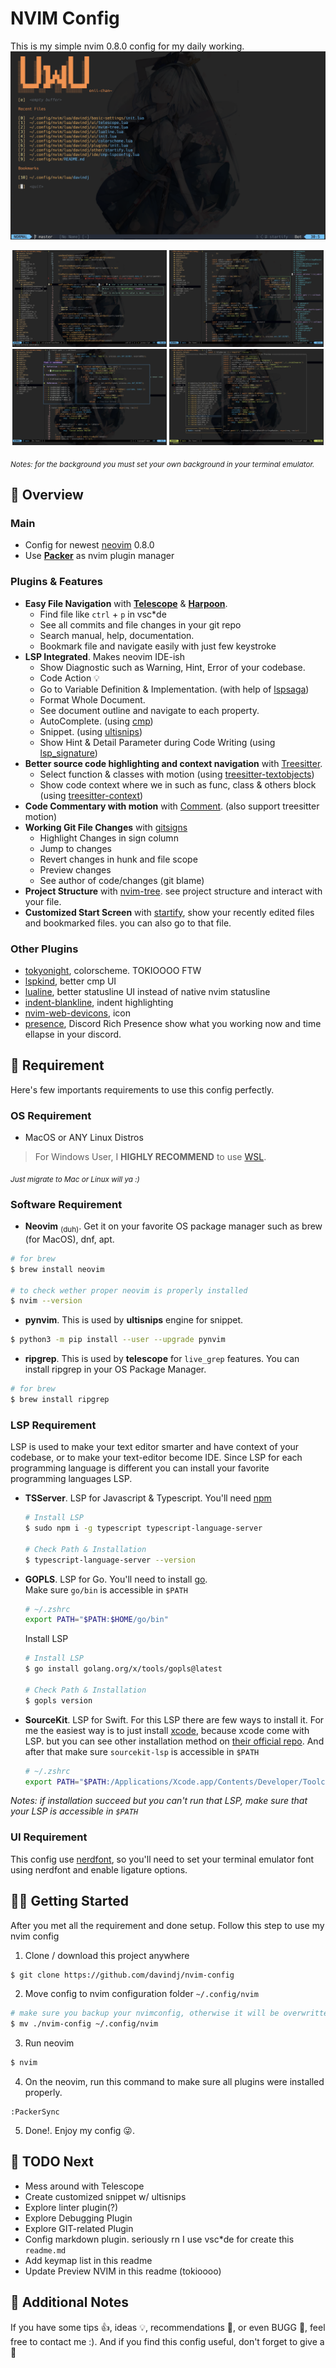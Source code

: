 #  NVIM Config
This is my simple nvim 0.8.0 config for my daily working.
![](src-readme/nvim_home.png)
<p align="center">
    <img src='./src-readme/nvim_davindj_ss_diagnostic.png' width="49%">
    <img src='./src-readme/nvim_davindj_ss_codeoutline.png' width="49%">
    <img src='./src-readme/nvim_davindj_ss_codereference.png' width="49%">
    <img src='./src-readme/nvim_davindj_ss_telescope.png' width="49%">
</p>

<sub>_Notes: for the background you must set your own background in your terminal emulator._</sub>

## 🌟 Overview
### Main
- Config for newest [neovim](https://neovim.io) 0.8.0
- Use [**Packer**](https://github.com/wbthomason/packer.nvim) as nvim plugin manager

### Plugins & Features
- **Easy File Navigation** with [**Telescope**](https://github.com/nvim-telescope/telescope.nvim) & [**Harpoon**](https://github.com/ThePrimeagen/harpoon). 
    - Find file like `ctrl` + `p` in vsc*de
    - See all commits and file changes in your git repo
    - Search manual, help, documentation.
    - Bookmark file and navigate easily with just few keystroke
- **LSP Integrated**. Makes neovim IDE-ish
    - Show Diagnostic such as Warning, Hint, Error of your codebase.
    - Code Action 💡
    - Go to Variable Definition & Implementation. (with help of [lspsaga](glepnir/lspsaga.nvim))
    - Format Whole Document.
    - See document outline and navigate to each property.
    - AutoComplete. (using [cmp](https://github.com/hrsh7th/nvim-cmp))
    - Snippet. (using [ultisnips](https://github.com/SirVer/ultisnips))
    - Show Hint & Detail Parameter during Code Writing (using [lsp_signature](https://github.com/ray-x/lsp_signature.nvim))
- **Better source code highlighting and context navigation** with [Treesitter](https://github.com/nvim-treesitter/nvim-treesitter).
    - Select function & classes with motion (using [treesitter-textobjects](https://github.com/nvim-treesitter/nvim-treesitter-textobjects))
    - Show code context where we in such as func, class & others block (using [treesitter-context](https://github.com/nvim-treesitter/nvim-treesitter-context))
- **Code Commentary with motion** with [Comment](https://github.com/numToStr/Comment.nvim). (also support treesitter motion)
- **Working Git File Changes** with [gitsigns](https://github.com/lewis6991/gitsigns.nvim)
    - Highlight Changes in sign column
    - Jump to changes
    - Revert changes in hunk and file scope
    - Preview changes
    - See author of code/changes (git blame)
- **Project Structure** with [nvim-tree](https://github.com/kyazdani42/nvim-tree.lua). see project structure and interact with your file.
- **Customized Start Screen** with [startify](https://github.com/mhinz/vim-startify), show your recently edited files and bookmarked files. you can also go to that file.

### Other Plugins
- [tokyonight](https://github.com/folke/tokyonight.nvim), colorscheme. TOKIOOOO FTW
- [lspkind](https://github.com/onsails/lspkind.nvim), better cmp UI
- [lualine](https://github.com/nvim-lualine/lualine.nvim), better statusline UI instead of native nvim statusline
- [indent-blankline](https://github.com/lukas-reineke/indent-blankline.nvim), indent highlighting
- [nvim-web-devicons](https://github.com/kyazdani42/nvim-web-devicons), icon
- [presence](https://github.com/andweeb/presence.nvim), Discord Rich Presence show what you working now and time ellapse in your discord.


## 🔧 Requirement
Here's few importants requirements to use this config perfectly.

### OS Requirement
- MacOS or ANY Linux Distros
> For Windows User, I **HIGHLY RECOMMEND** to use [WSL](https://learn.microsoft.com/en-us/windows/wsl/install).  

<sub>*Just migrate to Mac or Linux will ya :)*</sub>

### Software Requirement
- **Neovim** <sub>(duh)</sub>. Get it on your favorite OS package manager such as brew (for MacOS), dnf, apt.
```sh
# for brew
$ brew install neovim

# to check wether proper neovim is properly installed
$ nvim --version
```
- **pynvim**. This is used by **ultisnips** engine for snippet.
```sh
$ python3 -m pip install --user --upgrade pynvim
```
- **ripgrep**. This is used by **telescope** for `live_grep` features. You can install ripgrep in your OS Package Manager.
```sh
# for brew
$ brew install ripgrep
```

### LSP Requirement 
LSP is used to make your text editor smarter and have context of your codebase, or to make your text-editor become IDE. Since LSP for each programming language is different you can install your favorite programming languages LSP.
- **TSServer**. LSP for Javascript & Typescript. You'll need [npm](https://www.npmjs.com)
    ```bash
    # Install LSP
    $ sudo npm i -g typescript typescript-language-server

    # Check Path & Installation
    $ typescript-language-server --version
    ```
- **GOPLS**. LSP for Go. You'll need to install [go](https://go.dev).  
    Make sure `go/bin` is accessible in `$PATH`
    ```sh
    # ~/.zshrc
    export PATH="$PATH:$HOME/go/bin"
    ```          
    Install LSP
    ```bash
    # Install LSP
    $ go install golang.org/x/tools/gopls@latest

    # Check Path & Installation
    $ gopls version
    ```
- **SourceKit**. LSP for Swift. For this LSP there are few ways to install it. For me the easiest way is to just install [xcode](https://developer.apple.com/xcode/), because xcode come with LSP. but you can see other installation method on [their official repo](https://github.com/apple/sourcekit-lsp). And after that make sure `sourcekit-lsp` is accessible in `$PATH`
    ```sh
    # ~/.zshrc
    export PATH="$PATH:/Applications/Xcode.app/Contents/Developer/Toolchains/XcodeDefault.xctoolchain/usr/bin/sourcekit-lsp"
    ```
_Notes: if installation succeed but you can't run that LSP, make sure that your LSP is accessible in `$PATH`_

### UI Requirement
This config use [nerdfont](https://www.nerdfonts.com/font-downloads), so you'll need to set your terminal emulator font using nerdfont and enable ligature options.


## 🏃‍♂️ Getting Started
After you met all the requirement and done setup. Follow this step to use my nvim config
1. Clone / download this project anywhere
```sh
$ git clone https://github.com/davindj/nvim-config
```
2. Move config to nvim configuration folder `~/.config/nvim`
```sh
# make sure you backup your nvimconfig, otherwise it will be overwritten
$ mv ./nvim-config ~/.config/nvim
```
3. Run neovim
```sh
$ nvim
```
4. On the neovim, run this command to make sure all plugins were installed properly.
```
:PackerSync
```
5. Done!. Enjoy my config 😜.


## 🎯 TODO Next
- Mess around with Telescope
- Create customized snippet w/ ultisnips
- Explore linter plugin(?)
- Explore Debugging Plugin
- Explore GIT-related Plugin 
- Config markdown plugin. seriously rn I use vsc*de for create this `readme.md`
- Add keymap list in this readme
- Update Preview NVIM in this readme (tokioooo)


## 📒 Additional Notes
If you have some tips 👍, ideas 💡, recommendations 📝, or even BUGG 👾, feel free to contact me :). And if you find this config useful, don't forget to give a 🌟
